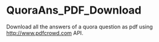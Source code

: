 # QuoraAns_PDF_Download
Download all the answers of a quora question as pdf using http://www.pdfcrowd.com API.
